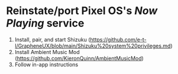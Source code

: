 # Reinstate/port Pixel OS's *Now Playing* service

1. Install, pair, and start Shizuku (https://github.com/e-t-l/GrapheneUX/blob/main/Shizuku%20system%20privileges.md)
2. Install Ambient Music Mod (https://github.com/KieronQuinn/AmbientMusicMod)
3. Follow in-app instructions
